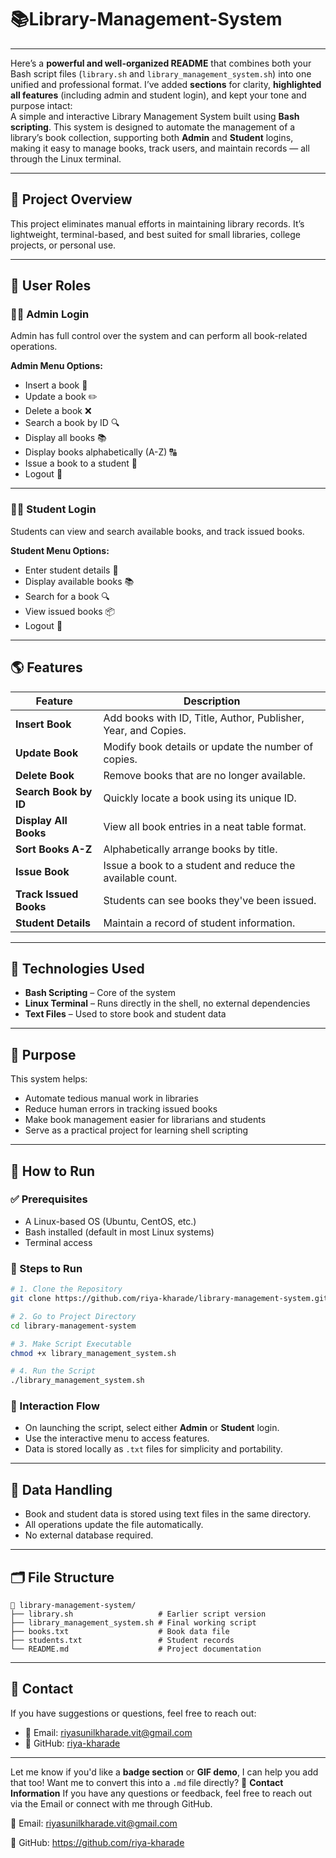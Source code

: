 # 📚Library-Management-System
<hr>

Here’s a **powerful and well-organized README** that combines both your Bash script files (`library.sh` and `library_management_system.sh`) into one unified and professional format. I’ve added **sections** for clarity, **highlighted all features** (including admin and student login), and kept your tone and purpose intact:<br>
A simple and interactive Library Management System built using **Bash scripting**. This system is designed to automate the management of a library’s book collection, supporting both **Admin** and **Student** logins, making it easy to manage books, track users, and maintain records — all through the Linux terminal.

---

## 🌿 Project Overview

This project eliminates manual efforts in maintaining library records. It’s lightweight, terminal-based, and best suited for small libraries, college projects, or personal use.

---

## 🔐 User Roles

### 👨‍💼 Admin Login
Admin has full control over the system and can perform all book-related operations.

**Admin Menu Options:**
- Insert a book 📘  
- Update a book ✏️  
- Delete a book ❌  
- Search a book by ID 🔍  
- Display all books 📚  
- Display books alphabetically (A-Z) 🔠  
- Issue a book to a student 🎯  
- Logout 🔐  

---

### 👩‍🎓 Student Login
Students can view and search available books, and track issued books.

**Student Menu Options:**
- Enter student details 🧾  
- Display available books 📚  
- Search for a book 🔍  
- View issued books 📦  
- Logout 🔐  

---

## 🌎 Features

| Feature            | Description                                                                 |
|--------------------|-----------------------------------------------------------------------------|
| **Insert Book**     | Add books with ID, Title, Author, Publisher, Year, and Copies.              |
| **Update Book**     | Modify book details or update the number of copies.                         |
| **Delete Book**     | Remove books that are no longer available.                                  |
| **Search Book by ID** | Quickly locate a book using its unique ID.                               |
| **Display All Books**| View all book entries in a neat table format.                             |
| **Sort Books A-Z**  | Alphabetically arrange books by title.                                      |
| **Issue Book**      | Issue a book to a student and reduce the available count.                   |
| **Track Issued Books** | Students can see books they've been issued.                            |
| **Student Details** | Maintain a record of student information.                                   |

---

## 🔧 Technologies Used

- **Bash Scripting** – Core of the system  
- **Linux Terminal** – Runs directly in the shell, no external dependencies  
- **Text Files** – Used to store book and student data  

---

## 🎯 Purpose

This system helps:
- Automate tedious manual work in libraries  
- Reduce human errors in tracking issued books  
- Make book management easier for librarians and students  
- Serve as a practical project for learning shell scripting

---

## 📝 How to Run

### ✅ Prerequisites
- A Linux-based OS (Ubuntu, CentOS, etc.)
- Bash installed (default in most Linux systems)
- Terminal access

### 🚀 Steps to Run
```bash
# 1. Clone the Repository
git clone https://github.com/riya-kharade/library-management-system.git

# 2. Go to Project Directory
cd library-management-system

# 3. Make Script Executable
chmod +x library_management_system.sh

# 4. Run the Script
./library_management_system.sh
```

### 🧭 Interaction Flow

- On launching the script, select either **Admin** or **Student** login.
- Use the interactive menu to access features.
- Data is stored locally as `.txt` files for simplicity and portability.

---

## 💾 Data Handling

- Book and student data is stored using text files in the same directory.
- All operations update the file automatically.
- No external database required.

---

## 🗂 File Structure
```
📁 library-management-system/
├── library.sh                   # Earlier script version
├── library_management_system.sh # Final working script
├── books.txt                    # Book data file
├── students.txt                 # Student records
└── README.md                    # Project documentation
```

---

## 📩 Contact

If you have suggestions or questions, feel free to reach out:

- 📧 Email: riyasunilkharade.vit@gmail.com  
- 🔗 GitHub: [riya-kharade](https://github.com/riya-kharade)

---

Let me know if you'd like a **badge section** or **GIF demo**, I can help you add that too! Want me to convert this into a `.md` file directly?
📩 <b>Contact Information</b>
If you have any questions or feedback, feel free to reach out via the Email or connect with me through GitHub.

📧 Email: riyasunilkharade.vit@gmail.com

🔗 GitHub: https://github.com/riya-kharade

